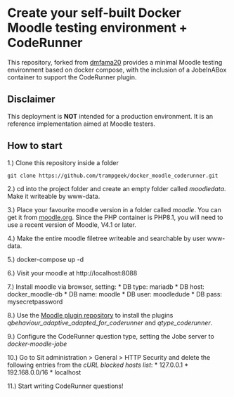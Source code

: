 # Create your self-built Docker Moodle testing environment + CodeRunner 

This repository, forked from [dmfama20](https://github.com/Dmfama20/docker_moodle_minimal/tree/master) provides a minimal Moodle testing environment based on docker compose, with the inclusion of a JobeInABox container to support
the CodeRunner plugin.

## Disclaimer

This deployment is **NOT** intended for a production environment. 
It is an reference implementation aimed at Moodle testers.

## How to start
1.) Clone this repository inside a folder

``git clone https://github.com/trampgeek/docker_moodle_coderunner.git``

2.) cd into the project folder and create an empty folder called *moodledata*. Make it writeable by www-data.

3.) Place your favourite moodle version in a folder called *moodle*. You can get it from [moodle.org](https://download.moodle.org/releases/latest/). Since the PHP container is PHP8.1, you will need
to use a recent version of Moodle, V4.1 or later. 

4.) Make the entire moodle filetree writeable and searchable by user www-data.

5.) docker-compose up -d

6.) Visit your moodle at http://localhost:8088

7.) Install moodle via browser, setting:
    * DB type: mariadb
    * DB host: docker_moodle-db
    * DB name: moodle
    * DB user: moodledude
    * DB pass: mysecretpassword

8.) Use the [Moodle plugin repository](https://moodle.org/plugins/) to install the plugins *qbehaviour_adaptive_adapted_for_coderunner* and *qtype_coderunner*.

9.) Configure the CodeRunner question type, setting the Jobe server to *docker-moodle-jobe*

10.) Go to Sit administration > General > HTTP Security and delete the following entries from the *cURL blocked hosts list*:
    * 127.0.0.1
    * 192.168.0.0/16
    * localhost

11.) Start writing CodeRunner questions!